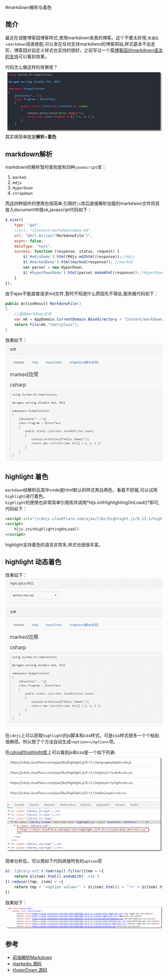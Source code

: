 #markdown解析与着色

## 简介

最近在调整博客园博客样式,使用markdown发表的博客。这个不要太好用,`有道云`+`markdown`简直绝配,可以发在任何支持markdwon的博客网站,样式基本不会走形，博客园对自定义样式也支持的很好。之前写过一个篇[博客园对markdown语法的支持](https://www.cnblogs.com/ricolee/p/markdown.html)可以看到效果。

代码怎么像这样的效果呢？  
![image](https://raw.githubusercontent.com/rocklee2015/BlogImg/master/2018/181223-highlightjs-pre.png)  
其实很简单就是**解析**+**着色**

## markdown解析

markdown的解析暂时查到就有四种`javascript`库：  

1. `marked`  
2. `mdjs`
3. `HyperDown`
4. `strapdown`

而这四种插件的使用也很简单,引用好`js`库后直接解析加载的markdwon文件将其放入document中就ok,javascript代码如下：

```js
$.ajax({
    type: "get",
    //url: "/Content/markdown/demo.md",
    url: "@Url.Action("MarkdonwFile")",
    async: false,
    dataType: "text",
    success: function (response, status, request) {
        $('#mdjsDemo').html(Mdjs.md2html(response));//mdjs
        $('#markedDemo').html(marked(response)); //marked
        var parser = new HyperDown;
        $('#hyperDownDemo').html(parser.makeHtml(response));//HyperDown
    }
});
```

由于ajax不能直接请求md文件,暂时不知道什么原因先不理会,服务器代码如下：

```cs
public ActionResult MarkdonwFile()
{
    //返回markdown文件
    var mk = AppDomain.CurrentDomain.BaseDirectory + "Content/markdown/demo.md";
    return File(mk,"text/plain");
}
```

效果如下：  
![解析好的markdown](https://raw.githubusercontent.com/rocklee2015/BlogImg/master/2018/181224-markdown-parse.gif)

## highlight 着色

`markdown`经解析后其中code是html默认的样式黑白两色，看着不舒服,可以试用`highlight`进行着色。  
`highlight`的使用也非常简单引用库并调用*hljs.initHighlightingOnLoad()*即可,代码如下：

```xml
<script src="//cdnjs.cloudflare.com/ajax/libs/highlight.js/9.13.1/highlight.min.js"></script>
<script>
    hljs.initHighlightingOnLoad()
</script>
```

highlight支持着色的语言非常多,样式也很很丰富。

## highlight 动态着色

效果如下：  
![highlight 样式切换](https://raw.githubusercontent.com/rocklee2015/BlogImg/master/2018/181224-highlightjs-style.gif)

在`cdnjs`上可以获取`highlight`的js脚本和css样式，可是css样式很多一个个粘贴很麻烦。所以想了个方法自动生成`<option></option>`项。

在[cdnjs的highlight库](https://cdnjs.com/libraries/highlight.js)上可以看到js和css是一个如下列表:  
![highlight 风格css获取](https://raw.githubusercontent.com/rocklee2015/BlogImg/master/2018/181223-highlightjs-css-get.png)

简单分析后，可以用如下代码拼接所有的`option`项

```js
$('.library-url').toArray().filter(item = >{
    return $(item).html().endsWith('.css')
}).reduce((tmp, item) = >{
    return tmp + '<option value="' + $(item).html() + '">' + $(item).html().substr($(item).html().lastIndexOf('/') + 1) + '</option>'
})
```

效果如下：  
![样式获取结果](https://raw.githubusercontent.com/rocklee2015/BlogImg/master/2018/181223-highlightjs-css-result.png)

## 参考

- [前端解析Markdown](https://www.cnblogs.com/vmask/p/6666011.html)
- [markedjs 源码](https://github.com/markedjs/marked)
- [HyperDown 源码](https://github.com/SegmentFault/HyperDown.js)